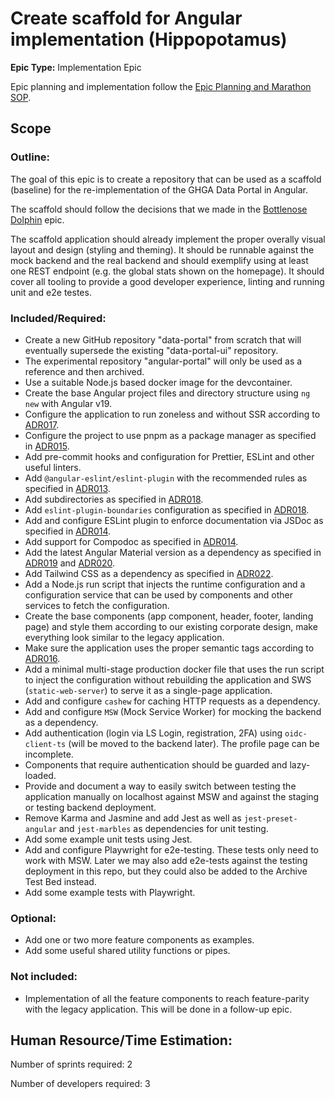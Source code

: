 # Create scaffold for Angular implementation (Hippopotamus)

**Epic Type:** Implementation Epic

Epic planning and implementation follow the
[Epic Planning and Marathon SOP](https://docs.ghga-dev.de/main/sops/sop001_epic_planning.html).

## Scope

### Outline:

The goal of this epic is to create a repository that can be used as a scaffold (baseline) for the re-implementation of the GHGA Data Portal in Angular.

The scaffold should follow the decisions that we made in the [Bottlenose Dolphin](../59-bottlenose-dolphin/technical_specification.md) epic.

The scaffold application should already implement the proper overally visual layout and design (styling and theming). It should be runnable against the mock backend and the real backend and should exemplify using at least one REST endpoint (e.g. the global stats shown on the homepage). It should cover all tooling to provide a good developer experience, linting and running unit and e2e testes.

### Included/Required:

- Create a new GitHub repository "data-portal" from scratch that will eventually supersede the existing "data-portal-ui" repository.
- The experimental repository "angular-portal" will only be used as a reference and then archived.
- Use a suitable Node.js based docker image for the devcontainer.
- Create the base Angular project files and directory structure using `ng new` with Angular v19.
- Configure the application to run zoneless and without SSR according to [ADR017](https://github.com/ghga-de/adrs/blob/main/docs/adrs/adr017_server-side_rendering_in_angular.md).
- Configure the project to use pnpm as a package manager as specified in [ADR015](https://github.com/ghga-de/adrs/blob/main/docs/adrs/adr015_node_runtime_selection.md).
- Add pre-commit hooks and configuration for Prettier, ESLint and other useful linters.
- Add `@angular-eslint/eslint-plugin` with the recommended rules as specified in [ADR013](https://github.com/ghga-de/adrs/blob/main/docs/adrs/adr013_angular_code_style.md).
- Add subdirectories as specified in [ADR018](https://github.com/ghga-de/adrs/blob/main/docs/adrs/adr018_frontend_architecture.md).
- Add `eslint-plugin-boundaries` configuration as specified in [ADR018](https://github.com/ghga-de/adrs/blob/main/docs/adrs/adr018_frontend_architecture.md).
- Add and configure ESLint plugin to enforce documentation via JSDoc as specified in [ADR014](https://github.com/ghga-de/adrs/blob/main/docs/adrs/adr014_angular_project_documentation.md).
- Add support for Compodoc as specified in [ADR014](https://github.com/ghga-de/adrs/blob/main/docs/adrs/).
- Add the latest Angular Material version as a dependency as specified in [ADR019](https://github.com/ghga-de/adrs/blob/main/docs/adrs/adr019_responsive_design_systems.md) and [ADR020](https://github.com/ghga-de/adrs/blob/main/docs/adrs/adr020_angular_component_library.md).
- Add Tailwind CSS as a dependency as specified in [ADR022](adr022_db_migrations.md).
- Add a Node.js run script that injects the runtime configuration and a configuration service that can be used by components and other services to fetch the configuration.
- Create the base components (app component, header, footer, landing page) and style them according to our existing corporate design, make everything look similar to the legacy application.
- Make sure the application uses the proper semantic tags according to [ADR016](https://github.com/ghga-de/adrs/blob/main/docs/adrs/adr016_semantic_web_technologies.md).
- Add a minimal multi-stage production docker file that uses the run script to inject the configuration without rebuilding the application and SWS (`static-web-server`) to serve it as a single-page application.
- Add and configure `cashew` for caching HTTP requests as a dependency.
- Add and configure `MSW` (Mock Service Worker) for mocking the backend as a dependency.
- Add authentication (login via LS Login, registration, 2FA) using `oidc-client-ts` (will be moved to the backend later). The profile page can be incomplete.
- Components that require authentication should be guarded and lazy-loaded.
- Provide and document a way to easily switch between testing the application manually on localhost against MSW and against the staging or testing backend deployment.
- Remove Karma and Jasmine and add Jest as well as `jest-preset-angular` and `jest-marbles` as dependencies for unit testing. 
- Add some example unit tests using Jest.
- Add and configure Playwright for e2e-testing. These tests only need to work with MSW. Later we may also add e2e-tests against the testing deployment in this repo, but they could also be added to the Archive Test Bed instead.
- Add some example tests with Playwright.

### Optional:

- Add one or two more feature components as examples.
- Add some useful shared utility functions or pipes.

### Not included:

- Implementation of all the feature components to reach feature-parity with the legacy application. This will be done in a follow-up epic.

## Human Resource/Time Estimation:

Number of sprints required: 2

Number of developers required: 3
